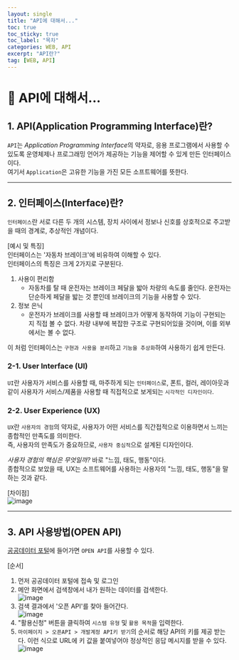```yaml
---
layout: single
title: "API에 대해서..."
toc: true
toc_sticky: true
toc_label: "목차"
categories: WEB, API
excerpt: "API란?"
tag: [WEB, API]
---
```

# 📘 API에 대해서...

## 1. API(Application Programming Interface)란?
`API`는 *Application Programming Interface*의 약자로, 응용 프로그램에서 사용할 수 있도록 운영체제나 프로그래밍 언어가 제공하는 기능을 제어할 수 있게 만든 인터페이스이다.  
여기서 `Application`은 고유한 기능을 가진 모든 소프트웨어를 뜻한다.  

---
## 2. 인터페이스(Interface)란?

`인터페이스`란 서로 다른 두 개의 시스템, 장치 사이에서 정보나 신호를 상호적으로 주고받을 때의 경계로, 추상적인 개념이다.  

[예시 및 특징]  
인터페이스는 '자동차 브레이크'에 비유하여 이해할 수 있다.  
인터페이스의 특징은 크게 2가지로 구분된다.  
1. 사용이 편리함
    - 자동차를 탈 때 운전자는 브레이크 페달을 밟아 차량의 속도를 줄인다. 운전자는 단순하게 페달을 밟는 것 뿐인데 브레이크의 기능을 사용할 수 있다.  
2. 정보 은닉
    - 운전자가 브레이크를 사용할 때 브레이크가 어떻게 동작하여 기능이 구현되는지 직접 볼 수 없다. 차량 내부에 복잡한 구조로 구현되어있을 것이며, 이를 외부에서는 볼 수 없다.

이 처럼 인터페이스는 `구현과 사용을 분리`하고 `기능을 추상화`하여 사용하기 쉽게 만든다.  

### 2-1. User Interface (UI)
`UI`란 사용자가 서비스를 사용할 때, 마주하게 되는 `인터페이스`로, 폰트, 컬러, 레이아웃과 같이 사용자가 서비스/제품을 사용할 때 직접적으로 보게되는 `시각적인 디자인이다`.  

### 2-2. User Experience (UX)
`UX`란 `사용자의 경험`의 약자로, 사용자가 어떤 서비스를 직간접적으로 이용하면서 느끼는 종합적인 만족도를 의미한다.  
즉, 사용자의 만족도가 중요하므로, `사용자 중심적`으로 설계된 디자인이다.  

*사용자 경험의 핵심은 무엇일까?*
바로 "느낌, 태도, 행동"이다.  
종합적으로 보았을 때, UX는 소프트웨어를 사용하는 사용자의 "느낌, 태도, 행동"을 말하는 것과 같다.  

[차이점]  
![image](https://user-images.githubusercontent.com/104587537/209858398-e926d6e1-7fab-42bd-ae66-44d9bde0085e.png)

---
## 3. API 사용방법(OPEN API)
[공공데이터 포털](https://www.data.go.kr/)에 들어가면 `OPEN API`를 사용할 수 있다.  

[순서]  
1. 먼저 공공데이터 포털에 접속 및 로그인
2. 메안 화면에서 검색창에서 내가 원하는 데이터를 검색한다.  
![image](https://user-images.githubusercontent.com/104587537/209858907-44132f1d-8a2b-4b53-b8ad-08b2935e0063.png)
3. 검색 결과에서 '오픈 API'를 찾아 들어간다.  
![image](https://user-images.githubusercontent.com/104587537/209859088-3e004b25-c03f-4cb9-8eb9-96c686c0af8f.png)
4. "활용신청" 버튼을 클릭하여 `시스템 유형` 및 `활용 목적`을 입력한다.  
5. `마이페이지 > 오픈API > 개발계정 API키 받기`의 순서로 해당 API의 키를 제공 받는다. 이런 식으로 URL에 키 값을 붙여넣어야 정상적인 응답 메시지를 받을 수 있다.  ![image](https://user-images.githubusercontent.com/104587537/209859434-4798f7f3-a9d9-4eee-835f-2f661245d5bb.png)

